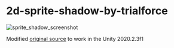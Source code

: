# 2d-sprite-shadow-by-trialforce

![sprite_shadow_screenshot](https://user-images.githubusercontent.com/43133819/121501986-b041e100-ca1a-11eb-9c8b-40ea2e8e4549.png)

Modified [original source](https://forum.unity.com/threads/sprite-receive-shadow.357705/) to work in the Unity 2020.2.3f1
